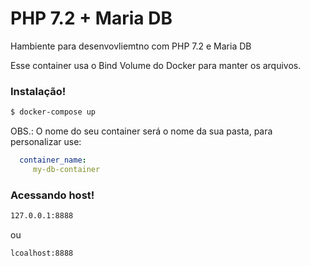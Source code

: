 # PHP 7.2 + Maria DB

Hambiente para desenvovliemtno com PHP 7.2 e Maria DB

Esse container usa o Bind Volume do Docker para manter os arquivos.

### Instalação!
```sh
$ docker-compose up
```
OBS.: O nome do seu container será o nome da sua pasta, para personalizar use:
```yml
  container_name: 
     my-db-container
```

### Acessando host!
```sh
127.0.0.1:8888
```
ou 
```sh
lcoalhost:8888
```




